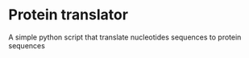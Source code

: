 # Protein translator

A simple python script that translate nucleotides sequences to protein sequences
